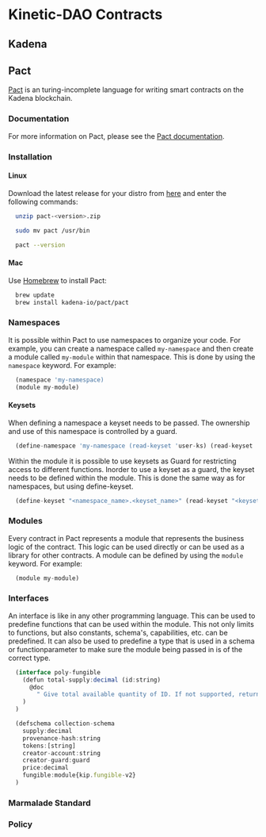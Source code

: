 # Kinetic-DAO Contracts

## Kadena

## Pact

[Pact](https://github.com/kadena-io/pact) is an turing-incomplete language for writing smart contracts on the Kadena blockchain.

### Documentation

For more information on Pact, please see the [Pact documentation](https://pact-language.readthedocs.io/en/latest/).

### Installation

#### Linux

Download the latest release for your distro from [here](https://github.com/kadena-io/pact/releases) and enter the following commands:

```bash
  unzip pact-<version>.zip
```

```bash
  sudo mv pact /usr/bin
```

```bash
  pact --version
```

#### Mac

Use [Homebrew](https://brew.sh/) to install Pact:

```bash
  brew update
  brew install kadena-io/pact/pact
```

### Namespaces

It is possible within Pact to use namespaces to organize your code. For example, you can create a namespace called `my-namespace` and then create a module called `my-module` within that namespace. This is done by using the `namespace` keyword. For example:

```js
  (namespace 'my-namespace)
  (module my-module)
```

#### Keysets

When defining a namespace a keyset needs to be passed. The ownership and use of this namespace is controlled by a guard.

```js
  (define-namespace 'my-namespace (read-keyset 'user-ks) (read-keyset 'admin-ks))
```

Within the module it is possible to use keysets as Guard for restricting access to different functions. Inorder to use a keyset as a guard, the keyset needs to be defined within the module. This is done the same way as for namespaces, but using define-keyset.


```js
  (define-keyset "<namespace_name>.<keyset_name>" (read-keyset "<keyset_in_env_data>" ))
```

### Modules

Every contract in Pact represents a module that represents the business logic of the contract. This logic can be used directly or can be used as a library for other contracts. A module can be defined by using the `module` keyword. For example:

```js
  (module my-module)
```

### Interfaces

An interface is like in any other programming language. This can be used to predefine functions that can be used within the module. This not only limits to functions, but also constants, schema's, capabilities, etc. can be predefined. It can also be used to predefine a type that is used in a schema or functionparameter to make sure the module being passed in is of the correct type.

```js
  (interface poly-fungible
    (defun total-supply:decimal (id:string)
      @doc
        " Give total available quantity of ID. If not supported, return 0."
    )
  )
```

```js
  (defschema collection-schema
    supply:decimal
    provenance-hash:string
    tokens:[string]
    creator-account:string
    creator-guard:guard
    price:decimal
    fungible:module{kip.fungible-v2}
  )
```

### Marmalade Standard

### Policy